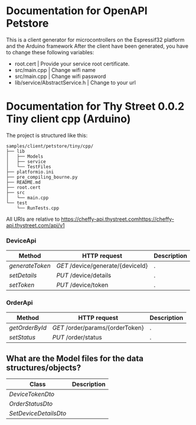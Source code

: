 # Documentation for OpenAPI Petstore
This is a client generator for microcontrollers on the Espressif32 platform and the Arduino framework
After the client have been generated, you have to change these following variables:
- root.cert | Provide your service root certificate.
- src/main.cpp | Change wifi name
- src/main.cpp | Change wifi password
- lib/service/AbstractService.h | Change to your url

# Documentation for Thy Street 0.0.2 Tiny client cpp (Arduino) 

The project is structured like this:
```
samples/client/petstore/tiny/cpp/
├── lib
│   ├── Models
│   ├── service
│   └── TestFiles
├── platformio.ini
├── pre_compiling_bourne.py
├── README.md
├── root.cert
├── src
│   └── main.cpp
└── test
    └── RunTests.cpp
```

All URIs are relative to https://cheffy-api.thystreet.comhttps://cheffy-api.thystreet.com/api/v1

### DeviceApi
|Method | HTTP request | Description|
|------------- | ------------- | -------------|
|*generateToken* | *GET* /device/generate/{deviceId} | .|
|*setDetails* | *PUT* /device/details | .|
|*setToken* | *PUT* /device/token | .|

### OrderApi
|Method | HTTP request | Description|
|------------- | ------------- | -------------|
|*getOrderById* | *GET* /order/params/{orderToken} | .|
|*setStatus* | *PUT* /order/status | .|


## What are the Model files for the data structures/objects?
|Class | Description|
|------------- | -------------|
|*DeviceTokenDto* | |
|*OrderStatusDto* | |
|*SetDeviceDetailsDto* | |

